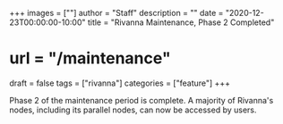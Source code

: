 +++
images = [""]
author = "Staff"
description = ""
date = "2020-12-23T00:00:00-10:00"
title = "Rivanna Maintenance, Phase 2 Completed"
# url = "/maintenance"
draft = false
tags = ["rivanna"]
categories = ["feature"]
+++

Phase 2 of the maintenance period is complete. A majority of Rivanna's nodes, including its parallel nodes, can now be accessed by users.


